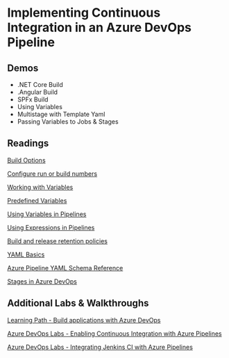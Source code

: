 # Implementing Continuous Integration in an Azure DevOps Pipeline

## Demos

- .NET Core Build
- .Angular Build
- SPFx Build
- Using Variables
- Multistage with Template Yaml
- Passing Variables to Jobs & Stages

## Readings

[Build Options](https://docs.microsoft.com/en-us/azure/devops/pipelines/build/options?view=azure-devops&tabs=yaml)

[Configure run or build numbers](https://docs.microsoft.com/en-us/azure/devops/pipelines/process/run-number?view=azure-devops&tabs=yaml)

[Working with Variables](https://docs.microsoft.com/en-us/azure/devops/pipelines/process/variables?view=azure-devops&tabs=yaml%2Cbatch)

[Predefined Variables](https://docs.microsoft.com/en-us/azure/devops/pipelines/build/variables?view=azure-devops&tabs=yaml)

[Using Variables in Pipelines](https://docs.microsoft.com/en-us/azure/devops/pipelines/process/variables?view=azure-devops&tabs=yaml%2Cbatch)

[Using Expressions in Pipelines](https://docs.microsoft.com/en-us/azure/devops/pipelines/process/expressions?view=azure-devops)

[Build and release retention policies](https://docs.microsoft.com/en-us/azure/devops/pipelines/policies/retention?view=azure-devops&tabs=yaml)

[YAML Basics](https://www.tutorialspoint.com/yaml/yaml_basics.htm)

[Azure Pipeline YAML Schema Reference](https://docs.microsoft.com/en-us/azure/devops/pipelines/yaml-schema?view=azure-devops&tabs=schema%2Cparameter-schema)

[Stages in Azure DevOps](https://docs.microsoft.com/en-us/azure/devops/pipelines/process/stages?view=azure-devops&tabs=yaml)

## Additional Labs & Walkthroughs

[Learning Path - Build applications with Azure DevOps](https://docs.microsoft.com/en-us/learn/paths/build-applications-with-azure-devops/)

[Azure DevOps Labs - Enabling Continuous Integration with Azure Pipelines](https://www.azuredevopslabs.com/labs/azuredevops/continuousintegration/)

[Azure DevOps Labs - Integrating Jenkins CI with Azure Pipelines ](https://www.azuredevopslabs.com/labs/vstsextend/jenkins/)

